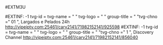 #EXTM3U

#EXTINF: -1 tvg-id = tvg-name = " " tvg-logo = " " group-title = " "tvg-chno =" 01 ", Largados e Pelados 24h
http://vipeiptv.com:25461/carv2141/71982152141/925598
#EXTINF: -1 tvg-id = tvg-name = " " tvg-logo = " " group-title = " "tvg-chno =" 1 ", Discovery Channel
http://vipeiptv.com:25461/carv2141/71982152141/856040
